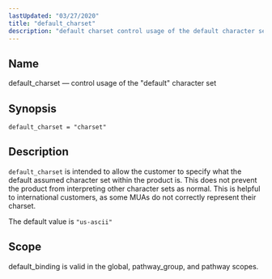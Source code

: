 ```yaml
---
lastUpdated: "03/27/2020"
title: "default_charset"
description: "default charset control usage of the default character set default charset charset default charset is intended to allow the customer to specify what the default assumed character set within the product is This does not prevent the product from interpreting other character sets as normal This is helpful to international..."
---
```


<a name="conf.ref.default_charset"></a> 
## Name

default_charset — control usage of the "default" character set

## Synopsis

`default_charset = "charset"`

<a name="idp24100256"></a> 
## Description

`default_charset` is intended to allow the customer to specify what the default assumed character set within the product is. This does not prevent the product from interpreting other character sets as normal. This is helpful to international customers, as some MUAs do not correctly represent their charset.

The default value is `"us-ascii"`

<a name="idp24103712"></a> 
## Scope

default_binding is valid in the global, pathway_group, and pathway scopes.